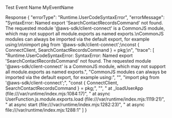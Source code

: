 Test Event Name
MyEventName

Response
{
  "errorType": "Runtime.UserCodeSyntaxError",
  "errorMessage": "SyntaxError: Named export 'SearchContactRecordsCommand' not found. The requested module '@aws-sdk/client-connect' is a CommonJS module, which may not support all module.exports as named exports.\nCommonJS modules can always be imported via the default export, for example using:\n\nimport pkg from '@aws-sdk/client-connect';\nconst { ConnectClient, SearchContactRecordsCommand } = pkg;\n",
  "trace": [
    "Runtime.UserCodeSyntaxError: SyntaxError: Named export 'SearchContactRecordsCommand' not found. The requested module '@aws-sdk/client-connect' is a CommonJS module, which may not support all module.exports as named exports.",
    "CommonJS modules can always be imported via the default export, for example using:",
    "",
    "import pkg from '@aws-sdk/client-connect';",
    "const { ConnectClient, SearchContactRecordsCommand } = pkg;",
    "",
    "    at _loadUserApp (file:///var/runtime/index.mjs:1084:17)",
    "    at async UserFunction.js.module.exports.load (file:///var/runtime/index.mjs:1119:21)",
    "    at async start (file:///var/runtime/index.mjs:1282:23)",
    "    at async file:///var/runtime/index.mjs:1288:1"
  ]
}
